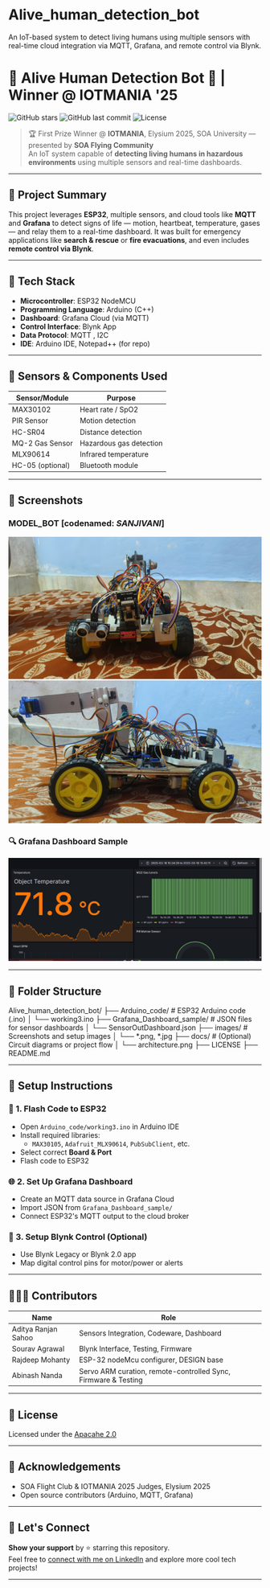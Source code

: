 # Alive_human_detection_bot
An IoT-based system to detect living humans using multiple sensors with real-time cloud integration via MQTT, Grafana, and remote control via Blynk.
# 🚨 Alive Human Detection Bot 🤖 | Winner @ IOTMANIA '25

![GitHub stars](https://img.shields.io/github/stars/KnowME-AS-Aditya/Alive_human_detection_bot?style=social)
![GitHub last commit](https://img.shields.io/github/last-commit/KnowME-AS-Aditya/Alive_human_detection_bot)
![License](https://img.shields.io/github/license/KnowME-AS-Aditya/Alive_human_detection_bot)

> 🏆 First Prize Winner @ **IOTMANIA**, Elysium 2025, SOA University — presented by **SOA Flying Community**  
> An IoT system capable of **detecting living humans in hazardous environments** using multiple sensors and real-time dashboards.

---

## 🧠 Project Summary

This project leverages **ESP32**, multiple sensors, and cloud tools like **MQTT** and **Grafana** to detect signs of life — motion, heartbeat, temperature, gases — and relay them to a real-time dashboard. It was built for emergency applications like **search & rescue** or **fire evacuations**, and even includes **remote control via Blynk**.

---

## 🔧 Tech Stack

- **Microcontroller**: ESP32 NodeMCU
- **Programming Language**: Arduino (C++)
- **Dashboard**: Grafana Cloud (via MQTT)
- **Control Interface**: Blynk App
- **Data Protocol**: MQTT , I2C
- **IDE**: Arduino IDE, Notepad++ (for repo)

---

## 🔌 Sensors & Components Used

| Sensor/Module      | Purpose                         |
|--------------------|----------------------------------|
| MAX30102           | Heart rate / SpO2               |
| PIR Sensor         | Motion detection                |
| HC-SR04            | Distance detection              |
| MQ-2 Gas Sensor    | Hazardous gas detection         |
| MLX90614           | Infrared temperature            |
| HC-05 (optional)   | Bluetooth module                |

---

## 📸 Screenshots

### MODEL_BOT [codenamed: *SANJIVANI*]
![Anterior view](images/anterior1.jpg)
![Lateral View](images/Lateral1)



### 🔍 Grafana Dashboard Sample
![Dashboard Screenshot](images/Screenshot%202025-03-26%20082501.png)


---

## 🔩 Folder Structure
Alive_human_detection_bot/
├── Arduino_code/ # ESP32 Arduino code (.ino)
│ └── working3.ino
├── Grafana_Dashboard_sample/ # JSON files for sensor dashboards
│ └── SensorOutDashboard.json
├── images/ # Screenshots and setup images
│ └── *.png, *.jpg
├── docs/ # (Optional) Circuit diagrams or project flow
│ └── architecture.png
├── LICENSE
├── README.md

---

## 🚀 Setup Instructions

### 🔧 1. Flash Code to ESP32
- Open `Arduino_code/working3.ino` in Arduino IDE
- Install required libraries:
  - `MAX30105`, `Adafruit_MLX90614`, `PubSubClient`, etc.
- Select correct **Board & Port**
- Flash code to ESP32

### 🌐 2. Set Up Grafana Dashboard
- Create an MQTT data source in Grafana Cloud
- Import JSON from `Grafana_Dashboard_sample/`
- Connect ESP32's MQTT output to the cloud broker

### 📱 3. Setup Blynk Control (Optional)
- Use Blynk Legacy or Blynk 2.0 app
- Map digital control pins for motor/power or alerts

---

## 🧑‍🤝‍🧑 Contributors

| Name                 | Role                        |
|----------------------|-----------------------------|
| Aditya Ranjan Sahoo  | Sensors Integration, Codeware, Dashboard |
| Sourav Agrawal       | Blynk Interface, Testing, Firmware |
| Rajdeep Mohanty      | ESP-32 nodeMcu configurer, DESIGN base | 
| Abinash Nanda        | Servo ARM curation, remote-controlled Sync, Firmware & Testing |

---

## 🪪 License

Licensed under the [Apacahe 2.0](LICENSE)

---

## 💬 Acknowledgements

- SOA Flight Club & IOTMANIA 2025 Judges, Elysium 2025
- Open source contributors (Arduino, MQTT, Grafana)

---

## 🌟 Let's Connect

**Show your support** by ⭐ starring this repository.  
Feel free to [connect with me on LinkedIn](https://www.linkedin.com/in/aditya-ranjan-sahoo) and explore more cool tech projects!

---
